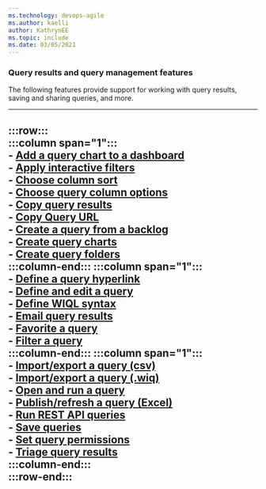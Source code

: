 ```yaml
---
ms.technology: devops-agile
ms.author: kaelli
author: KathrynEE
ms.topic: include
ms.date: 03/05/2021
---
```



### Query results and query management features

The following features provide support for working with query results, saving and sharing queries, and more.  

---
:::row:::  
   :::column span="1":::  
      - [Add a query chart to a dashboard](/azure/devops/report/dashboards/charts#add-chart-to-a-dashboard)  
      - [Apply interactive filters](/azure/devops/boards/backlogs/filter-backlogs-boards-plans)  
      - [Choose column sort](/azure/devops/boards/backlogs/set-column-options)  
      - [Choose query column options](/azure/devops/boards/backlogs/set-column-options)  
      - [Copy query results](/azure/devops/boards/backlogs/copy-list)  
      - [Copy Query URL](/azure/devops/boards/queries/view-run-query#email-query)  
      - [Create a query from a backlog](/azure/devops/boards/backlogs/product-backlog-controls)  
      - [Create query charts](/azure/devops/report/dashboards/charts)  
      - [Create query folders](/azure/devops/boards/queries/organize-queries)  
   :::column-end:::
   :::column span="1":::  
      - [Define a query hyperlink](/azure/devops/boards/queries/define-query-hyperlink)  
      - [Define and edit a query](/azure/devops/boards/queries/using-queries)  
      - [Define WIQL syntax](/azure/devops/boards/queries/wiql-syntax)  
      - [Email query results](/azure/devops/boards/queries/view-run-query#email-query)  
      - [Favorite a query](/azure/devops/boards/queries/view-run-query#favorites)  
      - [Filter a query](/azure/devops/boards/backlogs/filter-backlogs-boards-plans)  
   :::column-end:::
   :::column span="1":::  
      - [Import/export a query (csv)](/azure/devops/boards/queries/import-work-items-from-csv)  
      - [Import/export a query (.wiq)](/azure/devops/boards/queries/query-support-integration-cross-service-extensions#wiql)  
      - [Open and run a query](/azure/devops/boards/queries/view-run-query)  
      - [Publish/refresh a query (Excel)](/azure/devops/boards/backlogs/office/bulk-add-modify-work-items-excel)  
      - [Run REST API queries](/rest/api/vsts/wit/queries)  
      - [Save queries](/azure/devops/boards/queries/organize-queries#flat-list-query)  
      - [Set query permissions](/azure/devops/boards/queries/set-query-permissions)  
      - [Triage query results](/azure/devops/boards/queries/triage-work-items)  
   :::column-end:::  
:::row-end:::
---